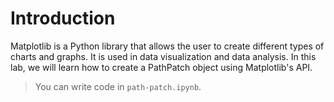 # Introduction

Matplotlib is a Python library that allows the user to create different types of charts and graphs. It is used in data visualization and data analysis. In this lab, we will learn how to create a PathPatch object using Matplotlib's API.

> You can write code in `path-patch.ipynb`.

